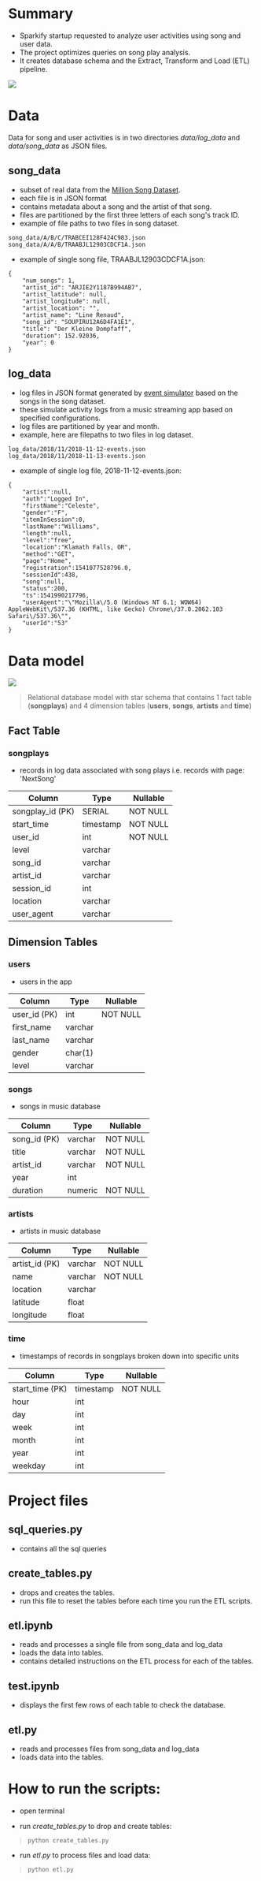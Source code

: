 # Summary

- Sparkify startup requested to analyze user activities using song and user data. 
- The project optimizes queries on song play analysis.
- It creates database schema and the Extract, Transform and Load (ETL) pipeline.

![](song_log_erd.jpg)

# Data
Data for song and user activities is in two directories _data/log_data_ and _data/song_data_ as JSON files.

## song_data 
- subset of real data from the [Million Song Dataset](http://millionsongdataset.com/).
- each file is in JSON format 
- contains metadata about a song and the artist of that song. 
- files are partitioned by the first three letters of each song's track ID. 
- example of file paths to two files in song dataset.

```
song_data/A/B/C/TRABCEI128F424C983.json
song_data/A/A/B/TRAABJL12903CDCF1A.json
```

- example of single song file, TRAABJL12903CDCF1A.json:

```
{
    "num_songs": 1, 
    "artist_id": "ARJIE2Y1187B994AB7", 
    "artist_latitude": null, 
    "artist_longitude": null, 
    "artist_location": "", 
    "artist_name": "Line Renaud", 
    "song_id": "SOUPIRU12A6D4FA1E1", 
    "title": "Der Kleine Dompfaff", 
    "duration": 152.92036, 
    "year": 0
}
```

## log_data 
- log files in JSON format generated by [event simulator](https://github.com/Interana/eventsim) based on the songs in the song dataset.
- these simulate activity logs from a music streaming app based on specified configurations.
- log files are partitioned by year and month. 
- example, here are filepaths to two files in log dataset.

```
log_data/2018/11/2018-11-12-events.json
log_data/2018/11/2018-11-13-events.json
```
- example of single log file, 2018-11-12-events.json:

```
{
    "artist":null,
    "auth":"Logged In",
    "firstName":"Celeste",
    "gender":"F",
    "itemInSession":0,
    "lastName":"Williams",
    "length":null,
    "level":"free",
    "location":"Klamath Falls, OR",
    "method":"GET",
    "page":"Home",
    "registration":1541077528796.0,
    "sessionId":438,
    "song":null,
    "status":200,
    "ts":1541990217796,
    "userAgent":"\"Mozilla\/5.0 (Windows NT 6.1; WOW64) AppleWebKit\/537.36 (KHTML, like Gecko) Chrome\/37.0.2062.103 Safari\/537.36\"",
    "userId":"53"
}
```

# Data model
![](sparkifydb_erd.png)

>Relational database model with star schema that contains 1 fact table (**songplays**) and 4 dimension tables (**users**, **songs**, **artists** and **time**)

## Fact Table

### songplays
- records in log data associated with song plays i.e. records with page: 'NextSong'

| Column | Type | Nullable|
| ------ | ----- | --------- |
| songplay_id (PK)| SERIAL| NOT NULL |
| start_time| timestamp| NOT NULL |
| user_id| int| NOT NULL |
| level| varchar| |
| song_id| varchar| |
| artist_id| varchar| |
| session_id| int| |
| location| varchar| |
| user_agent| varchar| |

## Dimension Tables

### users
- users in the app

| Column | Type | Nullable|
| ------ | ----- | --------- |
| user_id (PK)| int| NOT NULL |
| first_name| varchar||
| last_name| varchar||
| gender| char(1)| |
| level| varchar| |

### songs 
- songs in music database

| Column | Type | Nullable|
| ------ | ----- | --------- |
| song_id (PK)| varchar| NOT NULL |
| title| varchar| NOT NULL |
| artist_id| varchar| NOT NULL |
| year| int| |
| duration| numeric| NOT NULL |

### artists
- artists in music database

| Column | Type | Nullable|
| ------ | ----- | --------- |
| artist_id (PK)| varchar| NOT NULL |
| name| varchar| NOT NULL |
| location| varchar| |
| latitude| float| |
| longitude| float| |

### time 
- timestamps of records in songplays broken down into specific units

| Column | Type | Nullable|
| ------ | ----- | --------- |
| start_time (PK)| timestamp| NOT NULL |
| hour| int| |
| day| int| |
| week| int| |
| month| int| |
| year| int| |
| weekday| int| |
    
# Project files

## sql_queries.py
- contains all the sql queries

## create_tables.py 
- drops and creates the tables. 
- run this file to reset the tables before each time you run the ETL scripts.

## etl.ipynb 
- reads and processes a single file from song_data and log_data 
- loads the data into tables. 
- contains detailed instructions on the ETL process for each of the tables.

## test.ipynb 
- displays the first few rows of each table to check the database.

## etl.py 
- reads and processes files from song_data and log_data 
- loads data into the tables.

# How to run the scripts:

- open terminal

- run _create_tables.py_ to drop and create tables:

>    ``
    python create_tables.py
    ``

- run _etl.py_ to process files and load data:

>    ``
    python etl.py
    ``